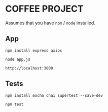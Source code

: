 # COFFEE PROJECT

Assumes that you have `npm` / `node` installed.

## App

```
npm install express axios
```

```
node app.js
```

```
http://localhost:3000
```

## Tests

```
npm install mocha chai supertest --save-dev
```

```
npm test
```
